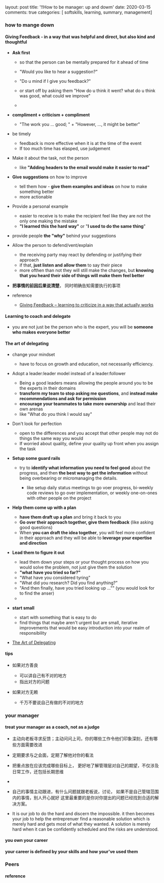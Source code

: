 layout: post
title: '!!How to be manager: up and dowm'
date: 2020-03-15
comments: true
categories: [ softskills, learning, summary, management]

### how to mange down  

#### Giving Feedback - in a way that was helpful and direct, but also kind and thoughtful  

* **Ask first**  
  - so that the person can be mentally prepared for it ahead of time  
  - "Would you like to hear a suggestion?"  
  - "Do u mind if I give you feedback?"  

  - or start off by asking them "How do u think it went? what do u think was good, what could we improve"  
  - 

* **compliment + criticism + compliment**  
  -  "The work you ... good; " + "However, ..., it might be better"  

* be timely  
  - feedback is more effective when it is at the time of the event  
  - If too much time has elasped, use judgement  

* Make it about the task, not the person  
  - like **"Adding headers to the email would make it easier to read"**    

* **Give suggestions** on how to improve  
  - tell them how - **give them examples and ideas** on how to make something better  
  - more actionable 

* Provide a personal example  
  - easier to receive is to make the recipient feel like they are not the only one making the mistake  
  - **"I learned this the hard way"** or "**I used to do the same thing**"  

* provide people **the "why"** behind your suggestions  
  
* Allow the person to defend/vent/explain  
  - the receiving party may react by defending or justifying their approach  
  - if that, **just listen and allow them** to say their piece  
  - more ofthen than not they will still make the changes, but **knowing that you heard their side of things will make them feel better**    

* **把事情的前因后果说清楚**， 同时明确告知需要执行的事项  


* reference
  - [Giving Feedback – learning to criticize in a way that actually works](http://katemats.com/giving-feedback-learning-to-criticize-in-a-way-that-actually-works/)

#### Learning to coach and delegate  
  - you are not just be the person who is the expert, you will be **someone who makes everyone better**   

#### The art of **delegating**    
* change your mindset 
  - have to focus on growth and education, not necessarily efficiency. 

* Adopt a leader:leader model instead of a leader:follower    
  - Being a good leaders means allowing the people around you to be the experts in their domains   
  - **transform my team to stop asking me questions**, and **instead make recommendations and ask for permission**  
  - **encourage your teammates to take more ownership** and lead their own arenas  
  - like "What do you think I would say"  

* Don't look for perfection  
  - open to the differences and you accept that other people may not do things the same way you would  
  - If worried about quality, define your quality up front when you assign the task 

* **Setup some guard rails**    
  - try to **identify what information you need to feel good** about the progress, and then **the best way to
  get the information** without being overbearing or micromanaging the details.  

    + like setup daily status meetings to go voer progress, bi-weekly code reviews to go over implementation, or weekly one-on-ones with other people on the project  

* **Help them come up with a plan**   
  - **have them draft up a plan** and bring it back to you   
  - **Go over their approach together, give them feedback** (like asking good questions)  
  - When **you can draft the idea together**, you will feel more confident in their approach and they will be able to **leverage your expertise and direction**    

* **Lead them to figure it out** 
  - lead them down your steps or your thought process on how you would solve the problem, not just give them the solution  
  - **"what have you tried so far?"**  
  - "What have you considered tyring" 
  - "What did you research? Did you find anything?" 
  - "And then finally, have you tried looking up ..."" (you would look for to find the anser)
  - 

* **start small**   
  - start with something that is easy to do 
  - find things that maybe aren't urgent but are small, iterative improvements that would be easy introduction into your realm of responsibility  

* [The Art of Delegating](http://katemats.com/the-art-of-delegating/)  

#### tips  
* 如果对方善良  
  - 可以讲自己有不对的地方  
  - 指出对方的问题  

* 如果对方无赖  
  - 千万不要说自己有做的不对的地方  

### your manager   

#### treat your manager as a coach, not as a judge  

  - 主动向老板寻求反馈；主动问问上司，你的哪些工作令他们印象深刻，还有哪些方面需要改进
  -  定期要求与之会面，定期了解他对你的看法
  -  把重点放在应该完成哪些目标上， 更好地了解管理层对自己的期望，不仅涉及日常工作，还包括长期思维
  -  
  - 自己的事情主动跟进，有什么问题就跟老板说，讨论， 如果不是自己管辖范围内的事情，别人开心就好
这里最重要的是你对你提出的问题已经找到合适的解决方案。  


  - It is our job to do the hard and discern the impossible. it then becomes your job to help the entreprenuer find a reasonable solution which is merely hard and gets most of what they wanted. A solution is merely hard when it can be confidently scheduled and the risks are understood.


#### you own your career  

#### your career is defined by **your skills** and how your've used them  


### Peers  




#### reference  
